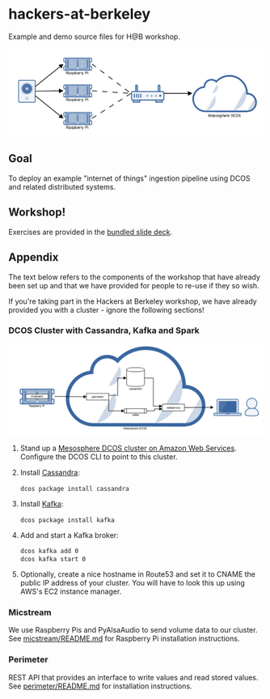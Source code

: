 # hackers-at-berkeley
Example and demo source files for H@B workshop.

![Ingestion Pipeline](/img/ingestion-pipeline.png?raw=true)

## Goal

To deploy an example "internet of things" ingestion pipeline using DCOS and related distributed systems.

## Workshop!

Exercises are provided in the [bundled slide deck](/workshop.pdf?raw=true).

## Appendix

The text below refers to the components of the workshop that have already been set up and that we have provided for people to re-use if they so wish.

If you're taking part in the Hackers at Berkeley workshop, we have already provided you with a cluster - ignore the following sections!

### DCOS Cluster with Cassandra, Kafka and Spark


![DCOS services](/img/dcos-architecture.png?raw=true)

1. Stand up a [Mesosphere DCOS cluster on Amazon Web Services](https://mesosphere.com/product/). Configure the DCOS CLI to point to this cluster.

2. Install [Cassandra](https://docs.mesosphere.com/services/cassandra/):

    `dcos package install cassandra`

3. Install [Kafka](https://docs.mesosphere.com/services/kafka/):

    `dcos package install kafka`

4. Add and start a Kafka broker:

    ```
    dcos kafka add 0
    dcos kafka start 0
    ```

5. Optionally, create a nice hostname in Route53 and set it to CNAME the public IP address of your cluster. You will have to look this up using AWS's EC2 instance manager.


### Micstream

We use Raspberry Pis and PyAlsaAudio to send volume data to our cluster. See [micstream/README.md](micstream/README.md) for Raspberry Pi installation instructions.

### Perimeter

REST API that provides an interface to write values and read stored values. See [perimeter/README.md](perimeter/README.md) for installation instructions.
